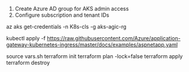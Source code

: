 1. Create Azure AD group for AKS admin access
2. Configure subscription and tenant IDs

az aks get-credentials -n K8s-cls -g aks-agic-rg

kubectl apply -f https://raw.githubusercontent.com/Azure/application-gateway-kubernetes-ingress/master/docs/examples/aspnetapp.yaml

source vars.sh
terraform init
terraform plan -lock=false
terraform apply
terraform destroy